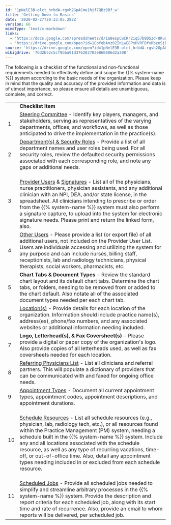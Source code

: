 ```yaml
---
id: '1pNelE3B-olct_hrbdA-rgvh2GpACme1hjf7QBz9Bf_w'
title: 'Getting Down to Basics'
date: '2020-02-27T20:33:05.282Z'
version: 66
mimeType: 'text/x-markdown'
links:
  - 'https://docs.google.com/spreadsheets/d/1a8espCwCKr2iq57b9DSzd-8Kuu-5wP1WwOzr4fSsqSw/edit'
  - 'https://drive.google.com/open?id=1CofebAnz02InLwE8PxHVRFBfvRbzoSjBajFEk9RjaJ0'
source: 'https://drive.google.com/open?id=1pNelE3B-olct_hrbdA-rgvh2GpACme1hjf7QBz9Bf_w'
wikigdrive: '7bd2b52c5cf9bba91d376203703e860806d2a208'
---
```

The following is a checklist of the functional and non-functional requirements needed to effectively define and scope the {{% system-name %}} system according to the basic needs of the organization. Please keep in mind that the quality and accuracy of the provided information and data is of utmost importance, so please ensure all details are unambiguous, complete, and correct.
<table>
<tr>
<td></td>
<td><strong>Checklist Item</strong></td>
</tr>
<tr>
<td>1</td>
<td><a href="https://docs.google.com/spreadsheets/d/1a8espCwCKr2iq57b9DSzd-8Kuu-5wP1WwOzr4fSsqSw/edit#gid=1570706832">Steering Committee</a> - Identify key players, managers, and stakeholders, serving as representatives of the varying departments, offices, and workflows, as well as those anticipated to drive the implementation in the practice(s).</td>
</tr>
<tr>
<td>2</td>
<td><a href="https://docs.google.com/spreadsheets/d/1a8espCwCKr2iq57b9DSzd-8Kuu-5wP1WwOzr4fSsqSw/edit#gid=458085724">Department(s) & Security Roles</a> - Provide a list of all department names and user roles being used. For all security roles, review the defaulted security permissions associated with each corresponding role, and note any gaps or additional needs.</td>
</tr>
<tr>
<td>3</td>
<td><br />
<a href="https://docs.google.com/spreadsheets/d/1a8espCwCKr2iq57b9DSzd-8Kuu-5wP1WwOzr4fSsqSw/edit#gid=1533361337">Provider Users</a> & <a href="https://drive.google.com/open?id=1CofebAnz02InLwE8PxHVRFBfvRbzoSjBajFEk9RjaJ0">Signatures</a> - List all of the physicians, nurse practitioners, physician assistants, and any additional clinician with an NPI, DEA, and/or state license, in the spreadsheet. All clinicians intending to prescribe or order from the {{% system-name %}} system must also perform a signature capture, to upload into the system for electronic signature needs. Please print and return the linked form, also.</td>
</tr>
<tr>
<td>4</td>
<td><a href="https://docs.google.com/spreadsheets/d/1a8espCwCKr2iq57b9DSzd-8Kuu-5wP1WwOzr4fSsqSw/edit#gid=2058248424">Other Users</a> - Please provide a list (or export file) of all additional users, not included on the Provider User List. Users are individuals accessing and utilizing the system for any purpose and can include nurses, billing staff, receptionists, lab and radiology technicians, physical therapists, social workers, pharmacists, etc.</td>
</tr>
<tr>
<td>5</td>
<td><strong>Chart Tabs & Document Types</strong> - Review the standard chart layout and its default chart tabs. Determine the chart tabs, or folders, needing to be removed from or added to the chart default. Also notate all of the associated document types needed per each chart tab.</td>
</tr>
<tr>
<td>6</td>
<td><a href="https://docs.google.com/spreadsheets/d/1a8espCwCKr2iq57b9DSzd-8Kuu-5wP1WwOzr4fSsqSw/edit#gid=149471321">Location(s)</a> - Provide details for each location of the organization. Information should include practice name(s), address(es), phone/fax numbers, and any associated websites or additional information needing included.</td>
</tr>
<tr>
<td>7</td>
<td><strong>Logo, Letterhead(s), & Fax Coversheet(s)</strong> - Please provide a digital or paper copy of the organization's logo. Also provide copies of all letterheads used, as well as fax coversheets needed for each location.</td>
</tr>
<tr>
<td>8</td>
<td><a href="https://docs.google.com/spreadsheets/d/1a8espCwCKr2iq57b9DSzd-8Kuu-5wP1WwOzr4fSsqSw/edit#gid=1871153194">Referring Physicians List</a> - List all clinicians and referral partners. This will populate a dictionary of providers that can be communicated with and faxed for ongoing office needs.</td>
</tr>
<tr>
<td>9</td>
<td><a href="https://docs.google.com/spreadsheets/d/1a8espCwCKr2iq57b9DSzd-8Kuu-5wP1WwOzr4fSsqSw/edit#gid=1459470697">Appointment Types</a> - Document all current appointment types, appointment codes, appointment descriptions, and appointment durations.</td>
</tr>
<tr>
<td>10</td>
<td><br />
<a href="https://docs.google.com/spreadsheets/d/1a8espCwCKr2iq57b9DSzd-8Kuu-5wP1WwOzr4fSsqSw/edit#gid=1973161138">Schedule Resources</a> - List all schedule resources (e.g., physician, lab, radiology tech, etc.), or all resources found within the Practice Management (PM) system, needing a schedule built in the {{% system-name %}} system. Include any and all locations associated with the schedule resource, as well as any type of recurring vacations, time-off, or out-of-office time. Also, detail any appointment types needing included in or excluded from each schedule resource.</td>
</tr>
<tr>
<td>11</td>
<td><br />
<a href="https://docs.google.com/spreadsheets/d/1a8espCwCKr2iq57b9DSzd-8Kuu-5wP1WwOzr4fSsqSw/edit#gid=1682651183">Scheduled Jobs</a> - Provide all scheduled jobs needed to simplify and streamline arbitrary processes in the {{% system-name %}} system. Provide the description and report criteria for each scheduled job, along with its start time and rate of recurrence. Also, provide an email to whom reports will be delivered, per scheduled job.</td>
</tr>
</table>
